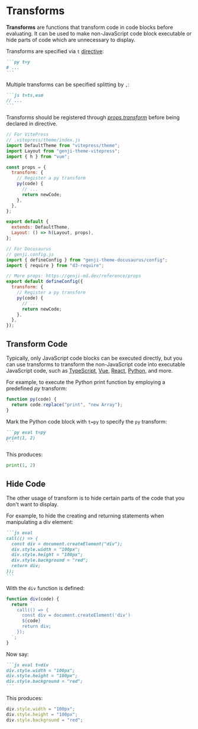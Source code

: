 # Transforms

**Transforms** are functions that transform code in code blocks before evaluating. It can be used to make non-JavaScript code block executable or hide parts of code which are unnecessary to display.

Transforms are specified via `t` [directive](/reference/directives):

````md
```py t=y
# ...
```
````

Multiple transforms can be specified splitting by `,`:

````md
```js t=ts,esm
// ...
```
````

Transforms should be registered through [_props.transform_](/reference/props#trasnform) before being declared in directive.

```js
// For VitePress
// .vitepress/theme/index.js
import DefaultTheme from "vitepress/theme";
import Layout from "genji-theme-vitepress";
import { h } from "vue";

const props = {
  transform: {
    // Register a py transform
    py(code) {
      // ...
      return newCode;
    },
  },
};

export default {
  extends: DefaultTheme,
  Layout: () => h(Layout, props),
};
```

```js
// For Docusaurus
// genji.config.js
import { defineConfig } from "genji-theme-docusaurus/config";
import { require } from "d3-require";

// More props: https://genji-md.dev/reference/props
export default defineConfig({
  transform: {
    // Register a py transform
    py(code) {
      // ...
      return newCode;
    },
  },
});
```

## Transform Code

Typically, only JavaScript code blocks can be executed directly, but you can use transforms to transform the non-JavaScript code into executable JavaScript code, such as [TypeScript](https://www.typescriptlang.org/), [Vue](https://vuejs.org/), [React](https://react.dev/), [Python](https://www.python.org/), and more.

For example, to execute the Python print function by employing a predefined _py_ transform:

```js
function py(code) {
  return code.replace("print", "new Array");
}
```

Mark the Python code block with `t=py` to specify the `py` transform:

````md
```py eval t=py
print(1, 2)
```
````

This produces:

```py eval t=py
print(1, 2)
```

## Hide Code

The other usage of transform is to hide certain parts of the code that you don't want to display.

For example, to hide the creating and returning statements when manipulating a div element:

````md
```js eval
call(() => {
  const div = document.createElement("div");
  div.style.width = "100px";
  div.style.height = "100px";
  div.style.background = "red";
  return div;
});
```
````

With the `div` function is defined:

```js
function div(code) {
  return `
    call(() => {
      const div = document.createElement('div')
      ${code}
      return div;
    });
  `;
}
```

Now say:

````md
```js eval t=div
div.style.width = "100px";
div.style.height = "100px";
div.style.background = "red";
```
````

This produces:

```js eval t=div
div.style.width = "100px";
div.style.height = "100px";
div.style.background = "red";
```
